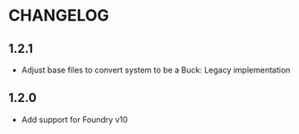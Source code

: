 # CHANGELOG

## 1.2.1

- Adjust base files to convert system to be a Buck: Legacy implementation

## 1.2.0

- Add support for Foundry v10
